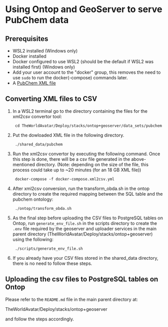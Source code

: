 # Using Ontop and GeoServer to serve PubChem data

## Prerequisites

* WSL2 installed (Windows only)
* Docker installed
* Docker configured to use WSL2 (should be the default if WSL2 was installed first) (Windows only)
* Add your user account to the "docker" group, this removes the need to use `sudo` to run the docker(-compose) commands later.
* A [PubChem XML file](https://ftp.ncbi.nlm.nih.gov/pubchem/Compound/CURRENT-Full/XML/) 


## Converting XML files to CSV
1. In a WSL2 terminal go to the directory containing the files for the xml2csv convertor tool:

        cd TheWorldAvatar/Deploy/stacks/ontop+geoserver/data_sets/pubchem

2. Put the dowloaded XML file in the following directory.

        ./shared_data/pubchem

3. Run the xml2csv convertor by executing the following command. Once this step is done, there will be a csv file generated in the above-mentioned directory. (Note: depending on the size of the file, this process could take up to ~20 minutes (for an 18 GB XML file))
       
        docker-compose -f docker-compose.xml2csv.yml


4. After xml2csv conversion, run the transform_obda.sh in the ontop directory to create the required mapping between the SQL table and the pubchem ontology:
        
        ./ontop/transform_obda.sh

5. As the final step before uploading the CSV files to PostgreSQL tables on Ontop, run `generate_env_file.sh` in the scripts directory to create the `.env` file required by the geoserver and uploader services in the main parent directory (TheWorldAvatar/Deploy/stacks/ontop+geoserver) using the following:

        ./scripts/generate_env_file.sh

6. If you already have your CSV files stored in the shared_data directory, there is no need to follow these steps. 

## Uploading the csv files to PostgreSQL tables on Ontop
Please refer to the `README.md` file in the main parent directory at:

TheWorldAvatar/Deploy/stacks/ontop+geoserver

and follow the steps accordingly.